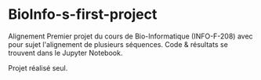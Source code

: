 # BioInfo-s-first-project
Alignement
Premier projet du cours de Bio-Informatique (INFO-F-208) avec pour sujet l'alignement de plusieurs séquences.
Code & résultats se trouvent dans le Jupyter Notebook.

Projet réalisé seul.
